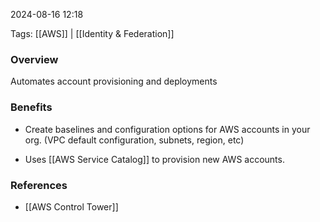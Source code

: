 
2024-08-16 12:18

Tags: [[AWS]] | [[Identity & Federation]]

### Overview
Automates account provisioning and deployments

### Benefits
- Create baselines and configuration options for AWS accounts in your org. (VPC default configuration, subnets, region, etc)

- Uses [[AWS Service Catalog]] to provision new AWS accounts.

### References
- [[AWS Control Tower]]

